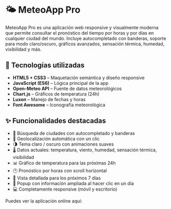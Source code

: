 # 🌤️ MeteoApp Pro

MeteoApp Pro es una aplicación web responsive y visualmente moderna que permite consultar el pronóstico del tiempo por horas y por días en cualquier ciudad del mundo. Incluye autocompletado con banderas, soporte para modo claro/oscuro, gráficos avanzados, sensación térmica, humedad, visibilidad y más.

## 🧠 Tecnologías utilizadas

- **HTML5 + CSS3** – Maquetación semántica y diseño responsive
- **JavaScript (ES6)** – Lógica principal de la app
- **Open-Meteo API** – Fuente de datos meteorológicos
- **Chart.js** – Gráficos de temperatura (24h)
- **Luxon** – Manejo de fechas y horas
- **Font Awesome** – Iconografía meteorológica

## ✨ Funcionalidades destacadas

- 🔎 Búsqueda de ciudades con autocompletado y banderas
- 📍 Geolocalización automática con un clic
- 🌗 Tema claro / oscuro con animaciones suaves
- 🌡️ Datos actuales: temperatura, viento, humedad, sensación térmica, visibilidad
- 📊 Gráfico de temperatura para las próximas 24h
- 🕐 Pronóstico por horas con scroll horizontal
- 📅 Vista detallada para los próximos 7 días
- 📌 Popup con información ampliada al hacer clic en un día
- 💻 Completamente responsive (móvil y escritorio)

Puedes ver la aplicación online aquí:
